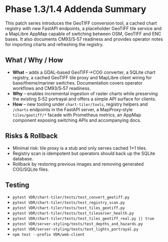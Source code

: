 # Phase 1.3/1.4 Addenda Summary

This patch series introduces the GeoTIFF conversion tool, a cached chart
registry with new FastAPI endpoints, a placeholder GeoTIFF tile service and a
MapLibre AppMap capable of switching between OSM, GeoTIFF and ENC bases. It also
documents CM93/S‑57 readiness and provides operator notes for importing charts
and refreshing the registry.

## What / Why / How

- **What** – adds a GDAL‐based GeoTIFF→COG converter, a SQLite chart registry, a
  cached GeoTIFF tile proxy and MapLibre client wiring for base/theme/mariner
  switches. Documentation covers operator workflows and CM93/S‑57 readiness.
- **Why** – enables incremental ingestion of raster charts while preserving the
  existing S‑52 portrayal and offers a simple API surface for clients.
- **How** – new tooling under `chart-tiler/tools`, registry helpers and
  `/charts` endpoints in the FastAPI server, a MapProxy‑style `tiles/geotiff/*`
  facade with Prometheus metrics, an AppMap component exposing switching APIs and
  accompanying docs.

## Risks & Rollback

- Minimal risk: tile proxy is a stub and only serves cached 1×1 tiles.
- Registry scan is idempotent but operators should back up the SQLite database.
- Rollback by restoring previous images and removing generated COG/SQLite files.

## Testing

- `pytest VDR/chart-tiler/tests/test_convert_geotiff.py`
- `pytest VDR/chart-tiler/tests/test_registry_scan.py`
- `pytest VDR/chart-tiler/tests/test_tiles_geotiff.py`
- `pytest VDR/chart-tiler/tests/test_tileserver_health.py`
- `pytest VDR/chart-tiler/tests/test_tiles_geotiff_real.py || true`
- `pytest VDR/server-styling/tests/test_depths_and_hazards.py`
- `pytest VDR/server-styling/tests/test_lights_portrayal.py`
- `npm test --prefix VDR/web-client`
